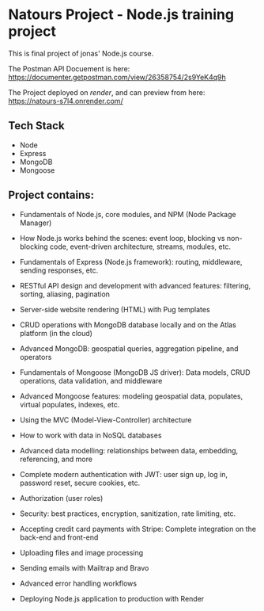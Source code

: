 # Natours Project - Node.js training project

This is final project of jonas' Node.js course.

The Postman API Docuement is here: https://documenter.getpostman.com/view/26358754/2s9YeK4q9h

The Project deployed on _render_, and can preview from here: https://natours-s7l4.onrender.com/

## Tech Stack

- Node
- Express
- MongoDB
- Mongoose

## Project contains:

- Fundamentals of Node.js, core modules, and NPM (Node Package Manager)

- How Node.js works behind the scenes: event loop, blocking vs non-blocking code, event-driven architecture, streams, modules, etc.

- Fundamentals of Express (Node.js framework): routing, middleware, sending responses, etc.

- RESTful API design and development with advanced features: filtering, sorting, aliasing, pagination

- Server-side website rendering (HTML) with Pug templates

- CRUD operations with MongoDB database locally and on the Atlas platform (in the cloud)

- Advanced MongoDB: geospatial queries, aggregation pipeline, and operators

- Fundamentals of Mongoose (MongoDB JS driver): Data models, CRUD operations, data validation, and middleware

- Advanced Mongoose features: modeling geospatial data, populates, virtual populates, indexes, etc.

- Using the MVC (Model-View-Controller) architecture

- How to work with data in NoSQL databases

- Advanced data modelling: relationships between data, embedding, referencing, and more

- Complete modern authentication with JWT: user sign up, log in, password reset, secure cookies, etc.

- Authorization (user roles)

- Security: best practices, encryption, sanitization, rate limiting, etc.

- Accepting credit card payments with Stripe: Complete integration on the back-end and front-end

- Uploading files and image processing

- Sending emails with Mailtrap and Bravo

- Advanced error handling workflows

- Deploying Node.js application to production with Render
